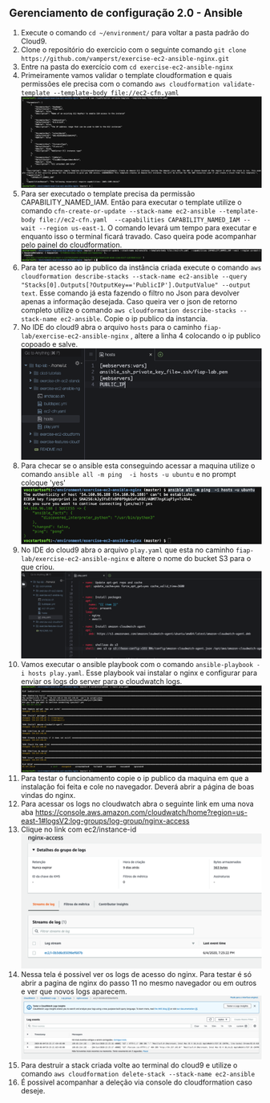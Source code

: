 ## Gerenciamento de configuração 2.0 - Ansible

1. Execute o comando `cd ~/environment/` para voltar a pasta padrão do Cloud9.
2. Clone o repositório do exercicio com o seguinte comando `git clone https://github.com/vamperst/exercise-ec2-ansible-nginx.git`
3. Entre na pasta do exercício com `cd exercise-ec2-ansible-nginx`
4. Primeiramente vamos validar o template cloudformation e quais permissões ele precisa com o comando `aws cloudformation validate-template --template-body file://ec2-cfn.yaml`
   ![](img/validate-cfn.png)
5. Para ser executado o template precisa da permissão CAPABILITY_NAMED_IAM. Então para executar o template utilize o comando `cfn-create-or-update --stack-name ec2-ansible --template-body file://ec2-cfn.yaml  --capabilities CAPABILITY_NAMED_IAM --wait --region us-east-1`. O comando levará um tempo para executar e enquanto isso o terminal ficará travado. Caso queira pode acompanhar pelo painel do cloudformation.
   ![](img/cfn-create1.png)
6. Para ter acesso ao ip publico da instância criada execute o comando `aws cloudformation describe-stacks --stack-name ec2-ansible --query "Stacks[0].Outputs[?OutputKey=='PublicIP'].OutputValue" --output text`. Esse comando já esta fazendo o filtro no Json para devolver apenas a informação desejada. Caso queira ver o json de retorno completo utilize o comando `aws cloudformation describe-stacks --stack-name ec2-ansible`. Copie o ip publico da instancia.
7. No IDE do cloud9 abra o arquivo `hosts` para o caminho `fiap-lab/exercise-ec2-ansible-nginx` , altere a linha 4 colocando o ip publico copoado e salve.
   ![](img/hosts-ansible.png)
8. Para checar se o ansible esta conseguindo acessar a maquina utilize o comando `ansible all -m ping  -i hosts -u ubuntu` e no prompt coloque 'yes'
   ![](img/ping-ansible.png)
9. No IDE do cloud9 abra o arquivo `play.yaml` que esta no caminho  `fiap-lab/exercise-ec2-ansible-nginx` e altere o nome do bucket S3 para o que criou.
    ![](img/play-ansible-bucket.png)
10. Vamos executar o ansible playbook com o comando `ansible-playbook -i hosts play.yaml`. Esse playbook vai instalar o nginx e configurar para enviar os logs do server para o cloudwatch logs.
    ![](img/run-playbook.png)
11. Para testar o funcionamento copie o ip publico da maquina em que a instalação foi feita e cole no navegador. Deverá abrir a página de boas vindas do nginx.
12. Para acessar os logs no cloudwatch abra o seguinte link em uma nova aba https://console.aws.amazon.com/cloudwatch/home?region=us-east-1#logsV2:log-groups/log-group/nginx-access
13. Clique no link com ec2/instance-id 
    ![](img/click-log-id.png)
14. Nessa tela é possivel ver os logs de acesso do nginx. Para testar é só abrir a pagina de nginx do passo 11 no mesmo navegador ou em outros e ver que novos logs aparecem.
    ![](img/logs.png)
15. Para destruir a stack criada volte ao terminal do cloud9 e utilize o comando `aws cloudformation delete-stack --stack-name ec2-ansible`
16. É possivel acompanhar a deleção via console do cloudformation caso deseje.
